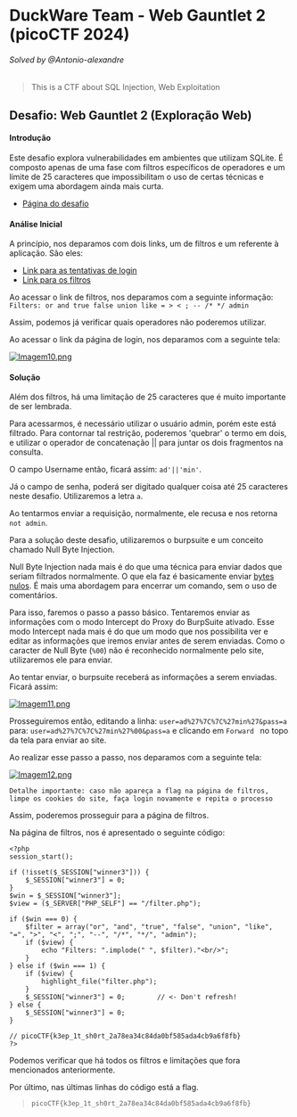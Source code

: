 # DuckWare Team - Web Gauntlet 2 (picoCTF 2024)
###### Solved by @Antonio-alexandre

> This is a CTF about SQL Injection, Web Exploitation

## Desafio: Web Gauntlet 2 (Exploração Web)
#### Introdução

Este desafio explora vulnerabilidades em ambientes que utilizam SQLite. É composto apenas de uma fase com filtros específicos de operadores e um limite de 25 caracteres que impossibilitam o uso de certas técnicas e exigem uma abordagem ainda mais curta.
- [Página do desafio](https://play.picoctf.org/practice/challenge/128)

#### Análise Inicial

A princípio, nos deparamos com dois links, um de filtros e um referente à aplicação. São eles:

- [Link para as tentativas de login](http://mercury.picoctf.net:28715/)
- [Link para os filtros](http://mercury.picoctf.net:28715/filter.php)

Ao acessar o link de filtros, nos deparamos com a seguinte informação: 
`Filters: or and true false union like = > < ; -- /* */ admin`

Assim, podemos já verificar quais operadores não poderemos utilizar.

Ao acessar o link da página de login, nos deparamos com a seguinte tela: 

[![Imagem10.png](https://i.postimg.cc/dtXVrnpR/Imagem10.png)](https://postimg.cc/ZC8mhPT0)

#### Solução

Além dos filtros, há uma limitação de 25 caracteres que é muito importante de ser lembrada.

Para acessarmos, é necessário utilizar o usuário admin, porém este está filtrado. Para contornar tal restrição, poderemos 'quebrar' o termo em dois, e utilizar o operador de concatenação || para juntar os dois fragmentos na consulta.

O campo Username então, ficará assim: `ad'||'min'`.

Já o campo de senha, poderá ser digitado qualquer coisa até 25 caracteres neste desafio. Utilizaremos a letra `a`.

Ao tentarmos enviar a requisição, normalmente, ele recusa e nos retorna `not admin`.

Para a solução deste desafio, utilizaremos o burpsuite e um conceito chamado Null Byte Injection.

Null Byte Injection nada mais é do que uma técnica para enviar dados que seriam filtrados normalmente. O que ela faz é basicamente enviar [bytes nulos](https://pt.wikipedia.org/wiki/Caractere_nulo). É mais uma abordagem para encerrar um comando, sem o uso de comentários. 

Para isso, faremos o passo a passo básico. Tentaremos enviar as informações com o modo Intercept do Proxy do BurpSuite ativado. Esse modo Intercept nada mais é do que um modo que nos possibilita ver e editar as informações que iremos enviar antes de serem enviadas. Como o caracter de Null Byte (`%00`) não é reconhecido normalmente pelo site, utilizaremos ele para enviar.

Ao tentar enviar, o burpsuite receberá as informações a serem enviadas. Ficará assim:

[![Imagem11.png](https://i.postimg.cc/44YddrF4/Imagem11.png)](https://postimg.cc/NLwYCPcZ)

Prosseguiremos então, editando a linha: `user=ad%27%7C%7C%27min%27&pass=a` para: `user=ad%27%7C%7C%27min%27%00&pass=a` e clicando em  `Forward ` no topo da tela para enviar ao site.

Ao realizar esse passo a passo, nos deparamos com a seguinte tela: 

[![Imagem12.png](https://i.postimg.cc/NM5gKHDC/Imagem12.png)](https://postimg.cc/FdXtq120)

`Detalhe importante: caso não apareça a flag na página de filtros, limpe os cookies do site, faça login novamente e repita o processo`

Assim, poderemos prosseguir para a página de filtros.

Na página de filtros, nos é apresentado o seguinte código:

```
<?php
session_start();

if (!isset($_SESSION["winner3"])) {
    $_SESSION["winner3"] = 0;
}
$win = $_SESSION["winner3"];
$view = ($_SERVER["PHP_SELF"] == "/filter.php");

if ($win === 0) {
    $filter = array("or", "and", "true", "false", "union", "like", "=", ">", "<", ";", "--", "/*", "*/", "admin");
    if ($view) {
        echo "Filters: ".implode(" ", $filter)."<br/>";
    }
} else if ($win === 1) {
    if ($view) {
        highlight_file("filter.php");
    }
    $_SESSION["winner3"] = 0;        // <- Don't refresh!
} else {
    $_SESSION["winner3"] = 0;
}

// picoCTF{k3ep_1t_sh0rt_2a78ea34c84da0bf585ada4cb9a6f8fb}
?>
```

Podemos verificar que há todos os filtros e limitações que fora mencionados anteriormente. 

Por último, nas últimas linhas do código está a flag.
>`picoCTF{k3ep_1t_sh0rt_2a78ea34c84da0bf585ada4cb9a6f8fb}`
 
